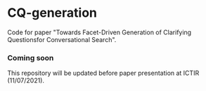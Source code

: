 # CQ-generation
Code for paper "Towards Facet-Driven Generation of Clarifying Questionsfor Conversational Search". 

### Coming soon
This repository will be updated before paper presentation at ICTIR (11/07/2021).
